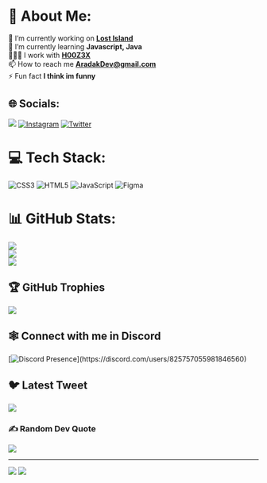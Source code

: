 # 💫 About Me:
🔭 I’m currently working on [**Lost Island**](https://lostisland.gq)<br>🌱 I’m currently learning **Javascript, Java**<br>🧑‍🤝‍🧑 I work with [**H00Z3X**](https://github.com/h00z3x)<br>📫 How to reach me **AradakDev@gmail.com**<br>⚡ Fun fact **I think im funny**


## 🌐 Socials:
[![](https://dcbadge.vercel.app/api/server/2rNE8rTrhP?style=flat)](https://discord.gg/2rNE8rTrhP) [![Instagram](https://img.shields.io/badge/Instagram-%23E4405F.svg?logo=Instagram&logoColor=white)](https://instagram.com/Arad._.ak) [![Twitter](https://img.shields.io/badge/Twitter-%231DA1F2.svg?logo=Twitter&logoColor=white)](https://twitter.com/Arad___ak) 

# 💻 Tech Stack:
![CSS3](https://img.shields.io/badge/css3-%231572B6.svg?style=for-the-badge&logo=css3&logoColor=white) ![HTML5](https://img.shields.io/badge/html5-%23E34F26.svg?style=for-the-badge&logo=html5&logoColor=white) ![JavaScript](https://img.shields.io/badge/javascript-%23323330.svg?style=for-the-badge&logo=javascript&logoColor=%23F7DF1E) 	![Figma](https://img.shields.io/badge/figma-%23F24E1E.svg?style=for-the-badge&logo=figma&logoColor=white)
# 📊 GitHub Stats:
![](https://github-readme-stats.vercel.app/api?username=Arad00ak&theme=react&hide_border=true&include_all_commits=false&count_private=false)<br/>
![](https://github-readme-streak-stats.herokuapp.com/?user=Arad00ak&theme=react&hide_border=true)<br/>
![](https://github-readme-stats.vercel.app/api/top-langs/?username=Arad00ak&theme=react&hide_border=true&include_all_commits=false&count_private=false&layout=compact)

## 🏆 GitHub Trophies
![](https://github-profile-trophy.vercel.app/?username=Arad00ak&theme=discord&no-frame=true&no-bg=true&margin-w=4)

## 🕸 Connect with me in Discord
[![Discord Presence](https://lanyard.cnrad.dev/api/825757055981846560?theme=daek&bg=303136&animated=true&hideDiscrim=false&borderRadius=30px&idleMessage=Probably%20doing%20something%20else...)](https://discord.com/users/825757055981846560)

## 🐦 Latest Tweet
[![](https://gtce.itsvg.in/api?username=Arad___ak)](https://github.com/VishwaGauravIn/github-twitter-card-embed)

### ✍️ Random Dev Quote
![](https://quotes-github-readme.vercel.app/api?type=horizontal&theme=dark)

--- 
![](https://komarev.com/ghpvc/?username=Arad00ak&style=flat)
<a href="https://lostisland.gq">
<img src="https://img.shields.io/website-up-down-green-red/http/shields.io.svg">
</a>